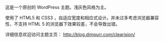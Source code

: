 这是一个原创的 WordPress 主题。浅灰色风格为主。

使用了 HTML5 和 CSS3 ，自适应宽度和相应式设计。并未过多考虑浏览器兼容性，不支持 HTML 5 的浏览器下效果较差，不会导致出错。

详细信息欢迎访问主题主页： http://blog.dimpurr.com/clearision/ 